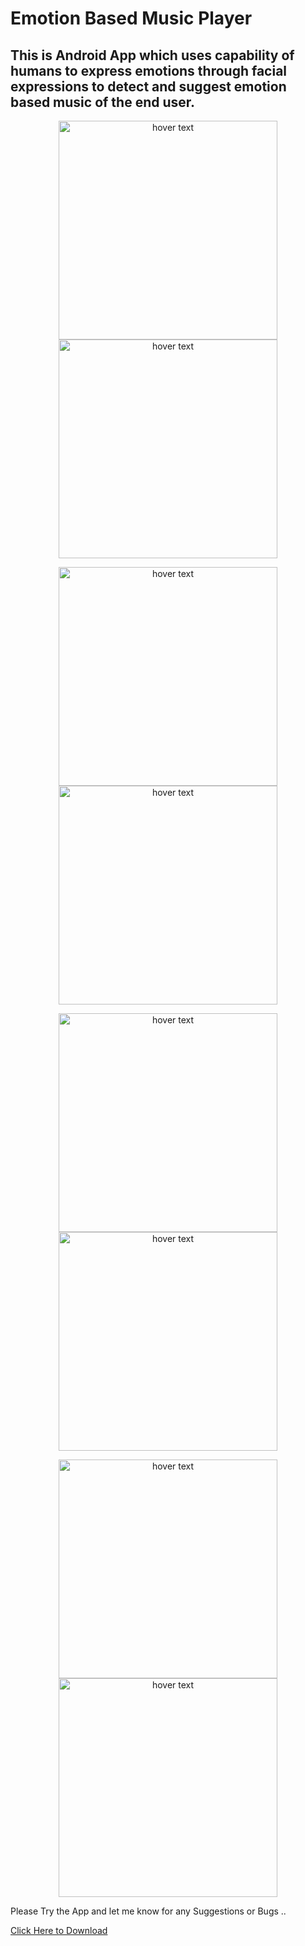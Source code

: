 # Emotion Based Music Player

## This is Android App which uses capability of humans to express emotions through facial expressions to detect and suggest emotion based music of the end user.


<p align="center">
  <img src="./ReadmeAssets/Picture1.jpg" width="350" title="hover text">
  <img src="./ReadmeAssets/Picture2.jpg" width="350" title="hover text">
</p>

<p align="center">
  <img src="./ReadmeAssets/Picture3.jpg" width="350" title="hover text">
  <img src="./ReadmeAssets/Picture4.jpg" width="350" title="hover text">
</p>


<p align="center">
  <img src="./ReadmeAssets/Picture5.jpg" width="350" title="hover text">
  <img src="./ReadmeAssets/Picture6.jpg" width="350" title="hover text">
</p>


<p align="center">
  <img src="./ReadmeAssets/Picture7.png" width="350" title="hover text">
  <img src="./ReadmeAssets/Picture8.png" width="350" title="hover text">
</p>


<div>
  <p>Please Try the App and let me know for any Suggestions or Bugs ..</p>
  <a href="https://drive.google.com/file/d/19QvdSCaeKJAO7k-tRlrnRu7hPYhEy5VT/view?usp=sharing" target="_new">Click Here to Download</a>
</div>
  
